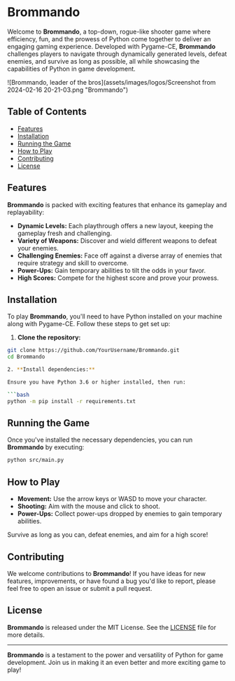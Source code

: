 # Brommando

Welcome to **Brommando**, a top-down, rogue-like shooter game where efficiency, fun, and the prowess of Python come together to deliver an engaging gaming experience. Developed with Pygame-CE, **Brommando** challenges players to navigate through dynamically generated levels, defeat enemies, and survive as long as possible, all while showcasing the capabilities of Python in game development.

![Brommando, leader of the bros](assets/images/logos/Screenshot from 2024-02-16 20-21-03.png "Brommando")

## Table of Contents

- [Features](#features)
- [Installation](#installation)
- [Running the Game](#running-the-game)
- [How to Play](#how-to-play)
- [Contributing](#contributing)
- [License](#license)

## Features

**Brommando** is packed with exciting features that enhance its gameplay and replayability:

- **Dynamic Levels:** Each playthrough offers a new layout, keeping the gameplay fresh and challenging.
- **Variety of Weapons:** Discover and wield different weapons to defeat your enemies.
- **Challenging Enemies:** Face off against a diverse array of enemies that require strategy and skill to overcome.
- **Power-Ups:** Gain temporary abilities to tilt the odds in your favor.
- **High Scores:** Compete for the highest score and prove your prowess.

## Installation

To play **Brommando**, you'll need to have Python installed on your machine along with Pygame-CE. Follow these steps to get set up:

1. **Clone the repository:**

```bash
git clone https://github.com/YourUsername/Brommando.git
cd Brommando

2. **Install dependencies:**

Ensure you have Python 3.6 or higher installed, then run:

```bash
python -m pip install -r requirements.txt
```

## Running the Game

Once you've installed the necessary dependencies, you can run **Brommando** by executing:

```bash
python src/main.py
```

## How to Play

- **Movement:** Use the arrow keys or WASD to move your character.
- **Shooting:** Aim with the mouse and click to shoot.
- **Power-Ups:** Collect power-ups dropped by enemies to gain temporary abilities.

Survive as long as you can, defeat enemies, and aim for a high score!

## Contributing

We welcome contributions to **Brommando**! If you have ideas for new features, improvements, or have found a bug you'd like to report, please feel free to open an issue or submit a pull request.

## License

**Brommando** is released under the MIT License. See the [LICENSE](LICENSE) file for more details.

---

**Brommando** is a testament to the power and versatility of Python for game development. Join us in making it an even better and more exciting game to play!
```

